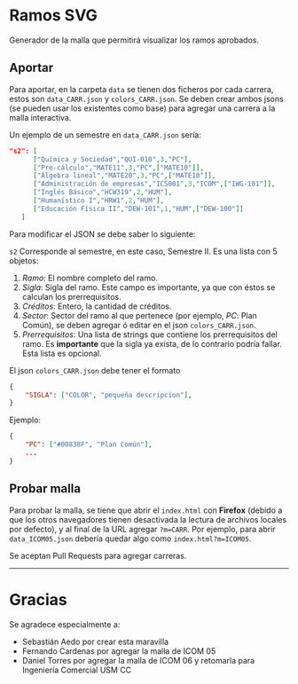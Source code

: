 # Ramos SVG
Generador de la malla que permitirá
visualizar los ramos aprobados.

## Aportar

Para aportar, en la carpeta `data` se tienen dos ficheros por cada
carrera, estos son  `data_CARR.json` y `colors_CARR.json`. Se deben
crear ambos jsons (se pueden usar los existentes como base) para agregar
una carrera a la malla interactiva.

Un ejemplo de un semestre en `data_CARR.json` sería:

```json
"s2": [
      ["Química y Sociedad","QUI-010",3,"PC"],
      ["Pre-cálculo","MATE11",3,"PC",["MATE10"]],
      ["Álgebra lineal","MATE20",3,"PC",["MATE10"]],
      ["Administración de empresas","ICS001",3,"ICOM",["IWG-101"]],
      ["Inglés Básico","HCW319",2,"HUM"],
      ["Humanístico I","HRW1",2,"HUM"],
      ["Educación Física II","DEW-101",1,"HUM",["DEW-100"]]
   ]
```
Para modificar el JSON se debe saber lo siguiente:

`s2` Corresponde al semestre, en este caso, Semestre II. Es una lista con 5 objetos:
1. *Ramo*: El nombre completo del ramo.
2. *Sigla*: Sigla del ramo. Este campo es importante, ya que con éstos se calculan los prerrequisitos.
3. *Créditos*: Entero, la cantidad de créditos.
4. *Sector*: Sector del ramo al que pertenece (por ejemplo, *PC*: Plan Común), se deben agregar ó editar en el json `colors_CARR.json`.
5. *Prerrequisitos*: Una lista de strings que contiene los prerrequisitos del ramo. Es **importante**
que la sigla ya exista, de lo contrario podría fallar. Esta lista es opcional.

El json `colors_CARR.json` debe tener el formato

```json
{
	"SIGLA": ["COLOR", "pequeña descripcion"],
}
```

Ejemplo:

```json
{
	"PC": ["#00838F", "Plan Común"],
	...
}
```

## Probar malla
Para probar la malla, se tiene que abrir el `index.html` con **Firefox** (debido a que los otros navegadores tienen
desactivada la lectura de archivos locales por defecto), y al final de la URL agregar `?m=CARR`. Por ejemplo, 
para abrir `data_ICOM05.json` debería quedar algo como `index.html?m=ICOM05`.

Se aceptan Pull Requests para agregar carreras.

---
# Gracias

Se agradece especialmente a:
* Sebastián Aedo por crear esta maravilla
* Fernando Cardenas por agregar la malla de ICOM 05
* Daniel Torres por agregar la malla de ICOM 06 y retomarla para Ingeniería Comercial USM CC
